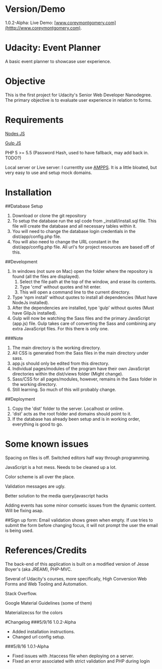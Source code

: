# Version/Demo
1.0.2-Alpha: Live Demo: [www.coreymontgomery.com](htttp://www.coreymontgomery.com).

# Udacity: Event Planner
A basic event planner to showcase user experience.

# Objective
This is the first project for Udacity's Senior Web Developer Nanodegree. The primary objective is to evaluate user experience in relation to forms. 

# Requirements
[Nodes JS](https://nodejs.org/en/)

[Gulp JS](http://gulpjs.com/)

PHP 5 >= 5.5 (Password Hash, used to have fallback, may add back in. TODO?)

Local server or Live server: I currentlty use [AMPPS](http://www.ampps.com/). It is a little bloated, but very easy to use and setup mock domains.

# Installation
##Database Setup
1. Download or clone the git repository
2. To setup the database run the sql code from _install/install.sql file. This file will create the database and all necessary tables within it.
3. You will need to change the database login credentials in the dist/app/config.php file.
4. You will also need to change the URL constant in the dist/app/config.php file.  All url's for project resources are based off of this.

##Development
1. In windows (not sure on Mac) open the folder where the repository is found (all the files are displayed). 
    1. Select the file path at the top of the window, and erase its contents. 
    2. Type 'cmd' without quotes and hit enter.
    3. This will open a command line to the current directory. 
3. Type 'npm install' without quotes to install all dependencies (Must have NodeJs installed).
4. After the dependencies are installed, type 'gulp' without quotes (Must have GilpJs installed).
5. Gulp will now be watching the Sass files and the primary JavaScript (app.js) file. Gulp takes care of converting the Sass and combining any extra JavaScript files. For this there is only one.

###Note
1. The main directory is the working directory.
2. All CSS is generated from the Sass files in the main directory under sass. 
3. app.js should only  be edited from this directory. 
4. Individual pages/modules of the program have their own JavaScript directories within the dist/views folder (Might change).
5. Sass/CSS for all pages/modules, however, remains in the Sass folder in the working directory.
5. Still learning. So much of this will probably change.

##Deployment
1. Copy the 'dist' folder to the server. Localhost or online.
2. 'dist' acts as the root folder and domains should point to it.
3. If the database has already been setup and is in working order, everything is good to go.

# Some known issues
Spacing on files is off.  Switched editors half way through programming.

JavaScript is a hot mess. Needs to be cleaned up a lot.

Color scheme is all over the place.

Validation messages are ugly.

Better solution to the media query/javascript hacks

Adding events has some minor comsetic issues from the dynamic content.  Will be fixing asap.

##Sign up form: 
Email validation shows green when empty.
If use tries to submit the form before changing focus, it will not prompt the user the email is being used.

# References/Credits
The back-end of this application is built on a modified version of Jesse Boyer's (aka JREAM), PHP-MVC. 

Several of Udacity's courses, more specifically, High Conversion Web Forms and Web Tooling and Automation.

Stack Overflow.

Google Material Guidelines (some of them)

Materializecss for the colors

#Changelog
###5/9/16 1.0.2-Alpha
* Added installation instructions.
* Changed url config setup.

###5/8/16 1.0.1-Alpha
* Fixed issues with .htaccess file when deploying on a server.
* FIxed an error associated with strict validation and PHP during login
